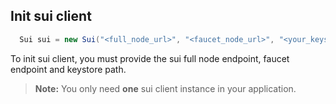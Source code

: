 ## Init sui client

```java
  Sui sui = new Sui("<full_node_url>", "<faucet_node_url>", "<your_keystore_path>")
```

To init sui client, you must provide the sui full node endpoint, faucet endpoint and keystore path.

> **Note:** You only need **one** sui client instance in your application.  